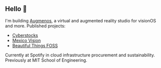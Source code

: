 ## Hello 👋

I'm building [Augmenos](https://www.augmenos.com), a virtual and augmented reality studio for visionOS and more. Published projects:
- [Cyberstocks](https://apps.apple.com/app/cyberstocks/id6477973097) 
- [Mexico Vision](https://apps.apple.com/us/app/mexico-vision/id6476889005)
- [Beautiful Things FOSS](https://github.com/augmenos/BeautifulThingsFOSS)

Currently at Spotify in cloud infrastructure procurement and sustainability.
Previously at MIT School of Engineering.
